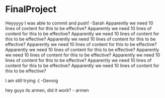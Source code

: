 # FinalProject


Heyyyyy
I was able to commit and push! -Sarah
Apparently we need 10 lines of content for this to be effective?
Apparently we need 10 lines of content for this to be effective?
Apparently we need 10 lines of content for this to be effective?
Apparently we need 10 lines of content for this to be effective?
Apparently we need 10 lines of content for this to be effective?
Apparently we need 10 lines of content for this to be effective?
Apparently we need 10 lines of content for this to be effective?
Apparently we need 10 lines of content for this to be effective?
Apparently we need 10 lines of content for this to be effective?
Apparently we need 10 lines of content for this to be effective?

I am still trying :( -Gevorg

hey guys its armen, did it work? - armen